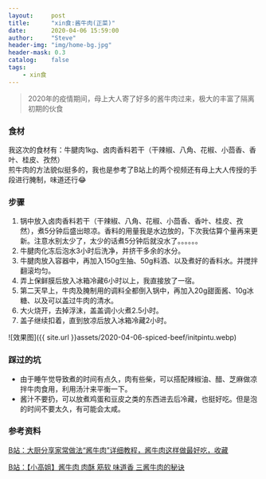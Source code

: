 ```yaml
---
layout:     post
title:      "xin食:酱牛肉(正菜)"
date:       2020-04-06 15:59:00
author:     "Steve"
header-img: "img/home-bg.jpg"
header-mask: 0.3
catalog:    false
tags:
    - xin食
---
```



> 2020年的疫情期间，母上大人寄了好多的酱牛肉过来，极大的丰富了隔离初期的伙食


### 食材

我这次的食材有：牛腱肉1kg、卤肉香料若干（干辣椒、八角、花椒、小茴香、香叶、桂皮、孜然）<br>
煎牛肉的方法貌似挺多的，我也是参考了B站上的两个视频还有母上大人传授的手段进行腌制，味道还行😂

### 步骤

1. 锅中放入卤肉香料若干（干辣椒、八角、花椒、小茴香、香叶、桂皮、孜然），煮5分钟后盛出晾凉。香料的用量我是水边放的，下次我估算个量再来更新。注意水别太少了，太少的话煮5分钟后就没水了。。。。。。
2. 牛腱肉化冻后泡水3小时后洗净，并挤干多余的水分。
3. 牛腱肉放入容器中，再加入150g生抽、50g料酒、以及煮好的香料水。并搅拌翻滚均匀。
4. 弄上保鲜膜后放入冰箱冷藏6小时以上，我直接放了一宿。
5. 第二天早上，牛肉及腌制用的调料全都倒入锅中，再加入20g甜面酱、10g冰糖、以及可以盖过牛肉的清水。
6. 大火烧开，去掉浮沫，盖盖调小火煮2.5小时。
7. 盖子继续扣着，直到放凉后放入冰箱冷藏2小时。

![效果图]({{ site.url }}assets/2020-04-06-spiced-beef/initpintu.webp)

### 踩过的坑

- 由于睡午觉导致煮的时间有点久，肉有些柴，可以搭配辣椒油、醋、芝麻做凉拌牛肉食用，利用汤汁来平衡一下。
- 酱汁不要扔，可以放煮鸡蛋和豆皮之类的东西进去后冷藏，也挺好吃。但是泡的时间不要太久，有可能会太咸。

### 参考资料

[B站：大厨分享家常做法“酱牛肉”详细教程，酱牛肉这样做最好吃，收藏](https://www.bilibili.com/video/BV1K4411s7ok/)

[B站：【小高姐】酱牛肉 肉酥 筋软 味道香 三酱牛肉的秘诀](https://www.bilibili.com/video/BV1VW41147Fh/)